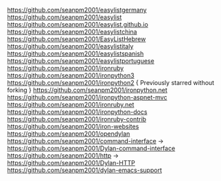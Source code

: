 https://github.com/seanpm2001/easylistgermany
https://github.com/seanpm2001/easylist
https://github.com/seanpm2001/easylist.github.io
https://github.com/seanpm2001/easylistchina
https://github.com/seanpm2001/EasyListHebrew
https://github.com/seanpm2001/easylistitaly
https://github.com/seanpm2001/easylistspanish
https://github.com/seanpm2001/easylistportuguese
https://github.com/seanpm2001/ironruby
https://github.com/seanpm2001/ironpython3
https://github.com/seanpm2001/ironpython2 { Previously starred without forking }
https://github.com/seanpm2001/ironpython.net
https://github.com/seanpm2001/ironpython-aspnet-mvc
https://github.com/seanpm2001/ironruby.net
https://github.com/seanpm2001/ironpython-docs
https://github.com/seanpm2001/ironruby-contrib
https://github.com/seanpm2001/iron-websites
https://github.com/seanpm2001/opendylan
https://github.com/seanpm2001/command-interface -> https://github.com/seanpm2001/Dylan-command-interface
https://github.com/seanpm2001/http -> https://github.com/seanpm2001/Dylan-HTTP
https://github.com/seanpm2001/dylan-emacs-support


